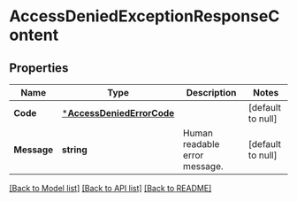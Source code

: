 # AccessDeniedExceptionResponseContent

## Properties
Name | Type | Description | Notes
------------ | ------------- | ------------- | -------------
**Code** | [***AccessDeniedErrorCode**](AccessDeniedErrorCode.md) |  | [default to null]
**Message** | **string** | Human readable error message. | [default to null]

[[Back to Model list]](../README.md#documentation-for-models) [[Back to API list]](../README.md#documentation-for-api-endpoints) [[Back to README]](../README.md)

